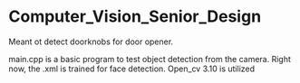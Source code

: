 # Computer_Vision_Senior_Design
Meant ot detect doorknobs for door opener.

main.cpp is a basic program to test object detection from the camera.
	Right now, the .xml is trained for face detection.
	Open_cv 3.10 is utilized